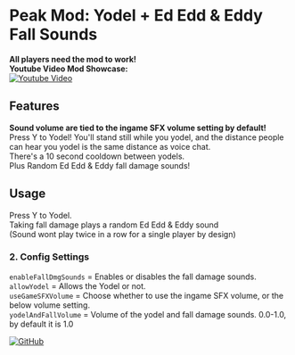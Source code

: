 # Peak Mod: Yodel + Ed Edd & Eddy Fall Sounds

**All players need the mod to work!**  
**Youtube Video Mod Showcase:**  
[![Youtube Video](https://i.imgur.com/uX7kfou.jpeg)](https://youtu.be/8lyHo8U0NA8)

## Features
**Sound volume are tied to the ingame SFX volume setting by default!**  
Press Y to Yodel! You'll stand still while you yodel, and the distance people can hear you yodel is the same distance as voice chat.  
There's a 10 second cooldown between yodels.  
Plus Random Ed Edd & Eddy fall damage sounds!

## Usage
Press Y to Yodel.  
Taking fall damage plays a random Ed Edd & Eddy sound  
(Sound wont play twice in a row for a single player by design)


### 2. Config Settings  
`enableFallDmgSounds` = Enables or disables the fall damage sounds.  
`allowYodel` = Allows the Yodel or not.  
`useGameSFXVolume` = Choose whether to use the ingame SFX volume, or the below volume setting.  
`yodelAndFallVolume` = Volume of the yodel and fall damage sounds. 0.0-1.0, by default it is 1.0  

[![GitHub](https://img.shields.io/badge/GitHub-An0n_Patches_Peak-brightgreen?style=for-the-badge&logo=GitHub)](https://github.com/amooose/An0n_Patches_Peak/)  
